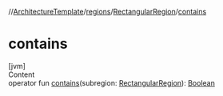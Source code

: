 //[ArchitectureTemplate](../../index.md)/[regions](../index.md)/[RectangularRegion](index.md)/[contains](contains.md)



# contains  
[jvm]  
Content  
operator fun [contains](contains.md)(subregion: [RectangularRegion](index.md)): [Boolean](https://kotlinlang.org/api/latest/jvm/stdlib/kotlin/-boolean/index.html)  



